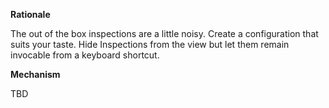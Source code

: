 **Rationale**

The out of the box inspections are a little noisy. Create a configuration that suits your taste. Hide Inspections from the view but let them remain invocable from a keyboard shortcut.

**Mechanism**

TBD
